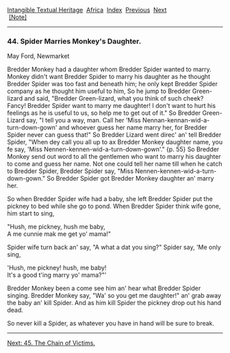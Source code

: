 [Intangible Textual Heritage](../../index)  [Africa](../index) 
[Index](index)  [Previous](jas043)  [Next](jas045)   
 [\[Note\]](jas044n)

------------------------------------------------------------------------

### 44. Spider Marries Monkey's Daughter.

May Ford, Newmarket

Bredder Monkey had a daughter whom Bredder Spider wanted to marry.
Monkey didn't want Bredder Spider to marry his daughter as he thought
Bredder Spider was too fast and beneath him; he only kept Bredder Spider
company as he thought him useful to him, So he jump to Bredder
Green-lizard and said, "Bredder Green-lizard, what you think of such
cheek? Fancy! Bredder Spider want to marry me daughter! I don't want to
hurt his feelings as he is useful to us, so help me to get out of it."
So Bredder Green-Lizard say, "I tell you a way, man. Call her 'Miss
Nennan-kennan-wid-a-turn-down-gown' and whoever guess her name marry
her, for Bredder Spider never can guess that!" So Bredder Lizard went
direc' an' tell Bredder Spider, "When dey call you all up to ax Bredder
Monkey daughter name, you fe say, 'Miss
Nennen-kennen-wid-a-turn-down-gown'." {p. 55} So Bredder Monkey send out
word to all the gentlemen who want to marry his daughter to come and
guess her name. Not one could tell her name till when he catch to
Bredder Spider, Bredder Spider say, "Miss
Nennen-kennen-wid-a-turn-down-gown." So Bredder Spider got Bredder
Monkey daughter an' marry her.

So when Bredder Spider wife had a baby, she left Bredder Spider put the
pickney to bed while she go to pond. When Bredder Spider think wife
gone, him start to sing,

"Hush, me pickney, hush me baby,  
A me cunnie mak me get yo' mama!"

Spider wife turn back an' say, "A what a dat you sing?" Spider say, 'Me
only sing,

'Hush, me pickney! hush, me baby!  
It's a good t'ing marry yo' mama?"'

Bredder Monkey been a come see him an' hear what Bredder Spider singing.
Bredder Monkey say, "Wa' so you get me daughter!" an' grab away the baby
an' kill Spider. And as him kill Spider the pickney drop out his hand
dead.

So never kill a Spider, as whatever you have in hand will be sure to
break.

------------------------------------------------------------------------

[Next: 45. The Chain of Victims.](jas045)
